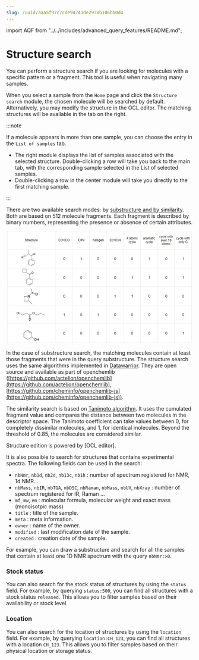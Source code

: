 ```yaml
---
slug: /uuid/aaa5f97c7cde94741de2938b106bb0d4
---
```


import AQF from "../../includes/advanced_query_features/README.md";

# Structure search

You can perform a structure search if you are looking for molecules with a specific pattern or a fragment. This tool is useful when navigating many samples.

When you select a sample from the `Home` page and click the `Structure search` module, the chosen molecule will be searched by default. Alternatively, you may modify the structure in the OCL editor. The matching structures will be available in the tab on the right.

:::note

If a molecule appears in more than one sample, you can choose the entry in the `List of samples` tab.

- The right module displays the list of samples associated with the selected structure. Double-clicking a row will take you back to the main tab, with the corresponding sample selected in the List of selected samples.
- Double-clicking a row in the center module will take you directly to the first matching sample.

:::

There are two available search modes: by [substructure and by similarity](https://jcheminf.biomedcentral.com/articles/10.1186/s13321-015-0061-y). Both are based on 512 molecule fragments. Each fragment is described by binary numbers, representing the presence or absence of certain attributes.

![search](search.jpeg)

In the case of substructure search, the matching molecules contain at least those fragments that were in the query substructure. The structure search uses the same algorithms implemented in [Datawarrior](http://www.openmolecules.org/datawarrior). They are open source and available as part of openchemlib \([https://github.com/actelion/openchemlib](https://github.com/actelion/openchemlib), [https://github.com/cheminfo/openchemlib-js](https://github.com/cheminfo/openchemlib-js)).

The similarity search is based on [Tanimoto algorithm](https://en.wikipedia.org/wiki/Jaccard_index). It uses the cumulated fragment value and compares the distance between two molecules in the descriptor space. The Tanimoto coefficient can take values between 0, for completely dissimilar molecules, and 1, for identical molecules. Beyond the threshold of 0.85, the molecules are considered similar.

Structure edition is powered by [OCL editor].

<AQF/>

It is also possible to search for structures that contains experimental spectra. The following fields can be used in the search:

- `nbNmr`, `nb1d`, `nb2d`, `nb13c`, `nb1h` : number of spectrum registered for NMR, 1d NMR...
- `nbMass`, `nbIR`, `nbTGA`, `nbDSC`, `nbRaman`, `nbMass`, `nbUV`, `nbXray` : number of spectrum registered for IR, Raman ...
- `mf`, `mw`, `em` : molecular formula, molecular weight and exact mass (monoisotpic mass)
- `title` : title of the sample.
- `meta` : meta information.
- `owner` : name of the owner.
- `modified` : last modification date of the sample.
- `created` : creation date of the sample.

For example, you can draw a substructure and search for all the samples that contain at least one 1D NMR spectrum with the query `nbNmr:>0`.

### Stock status

You can also search for the stock status of structures by using the `status` field. For example, by querying `status:500`, you can find all structures with a stock status `released`. This allows you to filter samples based on their availability or stock level.

### Location

You can also search for the location of structures by using the `location` field. For example, by querying `location:CH_123`, you can find all structures with a location `CH_123`. This allows you to filter samples based on their physical location or storage status.